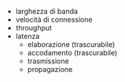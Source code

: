 - larghezza di banda
- velocità di connessione
- throughput
- latenza
    - elaborazione (trascurabile)
    - accodamento (trascurabile)
    - trasmissione
    - propagazione
